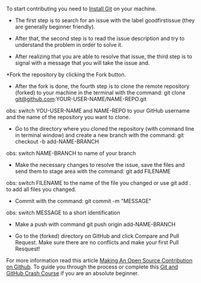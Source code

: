 To start contributing you need to [Install Git](https://git-scm.com/book/en/v2/Getting-Started-Installing-Git) on your machine.


* The first step is to search for an issue with the label goodfirstissue (they are generally beginner friendly).

* After that, the second step is to read the issue description and try to understand the problem in order to solve it.

* After realizing that you are able to resolve that issue, the third step is to signal with a message that you will take the issue and.

*Fork the repository by clicking the Fork button.

* After the fork is done, the fourth step is to clone the remote repository (forked) to your machine in the terminal with the command:
git clone git@github.com:YOUR-USER-NAME/NAME-REPO.git 

obs: switch YOU-USER-NAME and NAME-REPO to your GitHub username and the name of the repository you want to clone.

* Go to the directory where you cloned the repository (with command line in terminal window) and create a new branch with the command:
git checkout -b add-NAME-BRANCH

obs: switch NAME-BRANCH to name of your branch

* Make the necessary changes to resolve the issue, save the files and send them to stage area with the command:
git add FILENAME

obs: switch FILENAME to the name of the file you changed or use git add . to add all files you changed.

* Commit with the command:
git commit -m "MESSAGE"

obs: switch MESSAGE to a short identification

* Make a push with command
git push origin add-NAME-BRANCH

* Go to the (forked) directory on GitHub and click Compare and Pull Request. Make sure there are no conflicts and make your first Pull Resquest!

For more information read this article [Making An Open Source Contribution on Github](https://link.medium.com/W6Ma8PcDRab).
To guide you through the process or complete this [Git and GitHub Crash Course](https://youtu.be/SWYqp7iY_Tc) if you are an absolute beginner.
